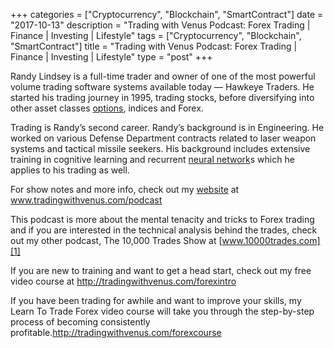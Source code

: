 +++
categories = ["Cryptocurrency", "Blockchain", "SmartContract"]
date = "2017-10-13"
description = "Trading with Venus Podcast: Forex Trading | Finance | Investing | Lifestyle"
tags = ["Cryptocurrency", "Blockchain", "SmartContract"]
title = "Trading with Venus Podcast: Forex Trading | Finance | Investing | Lifestyle"
type = "post"
+++

Randy Lindsey is a full-time trader and owner of one of the most
powerful volume trading software systems available today — Hawkeye
Traders. He started his trading journey in 1995, trading stocks, before
diversifying into other asset classes [options](https://www.fixpro.org/post/options-liquidity/), indices and Forex.

Trading is Randy’s second career. Randy’s background is in Engineering.
He worked on various Defense Department contracts related to laser
weapon systems and tactical missile seekers. His background includes
extensive training in cognitive learning and recurrent [neural network](https://www.fintecher.org/2020/03/17/added-genetic-algorithm-for-trading/)s
which he applies to his trading as well.

For show notes and more info, check out my [website](https://www.playgroundfx.com/blog/website-for-forex-trading/) at
www.tradingwithvenus.com/podcast

This podcast is more about the mental tenacity and tricks to Forex
trading and if you are interested in the technical analysis behind the
trades, check out my other podcast, The 10,000 Trades Show at
[www.10000trades.com][1]

If you are new to training and want to get a head start, check out my
free video course at <http://tradingwithvenus.com/forexintro>

If you have been trading for awhile and want to improve your skills, my
Learn To Trade Forex video course will take you through the step-by-step
process of becoming consistently
profitable.<http://tradingwithvenus.com/forexcourse>

   [1]: http://www.10000trades.com